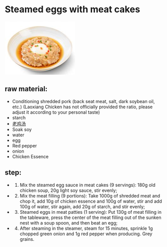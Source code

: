 # Steamed eggs with meat cakes

![肉饼蒸蛋](/images/肉饼蒸蛋.png)

## raw material:

- Conditioning shredded pork (back seat meat, salt, dark soybean oil, etc.) (Laoxiang Chicken has not officially provided the ratio, please adjust it according to your personal taste)
- starch
- [老鸡汤](/汤/老鸡汤.md)
- Soak soy
- water
- egg
- Red pepper
- onion
- Chicken Essence

## step:

- 1. Mix the steamed egg sauce in meat cakes (9 servings): 180g old chicken soup, 20g light soy sauce, stir evenly;
- 2. Mix the meat filling (9 portions): Take 1000g of shredded meat and chop it, add 10g of chicken essence and 100g of water, stir and add 100g of water, stir again, add 20g of starch, and stir evenly;
- 3. Steamed eggs in meat patties (1 serving): Put 130g of meat filling in the tableware, press the center of the meat filling out of the sunken nest with a soup spoon, and then beat an egg;
- 4. After steaming in the steamer, steam for 15 minutes, sprinkle 1g chopped green onion and 1g red pepper when producing.
Grey grains.
